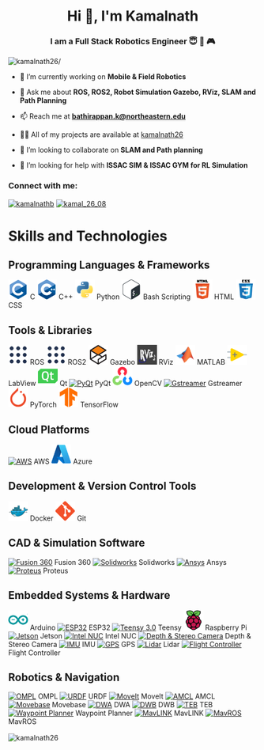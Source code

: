 <!-- ## Hi there 👋 -->

<!--
**kamalnath26/kamalnath26** is a ✨ _special_ ✨ repository because its `README.md` (this file) appears on your GitHub profile.

Here are some ideas to get you started:

- 🔭 I’m currently working on ...
- 🌱 I’m currently learning ...
- 👯 I’m looking to collaborate on ...
- 🤔 I’m looking for help with ...
- 💬 Ask me about ...
- 📫 How to reach me: ...
- 😄 Pronouns: ...
- ⚡ Fun fact: ...
-->


<h1 align="center">Hi 👋, I'm Kamalnath</h1>

<h3 align="center">I am a Full Stack Robotics Engineer 😇 🤖 🎮 </h3>
<p align="left"> <img src=https://komarev.com/ghpvc/?username=kamalnath26 alt=kamalnath26/> </p>

- 🔭 I’m currently working on **Mobile & Field Robotics**

- 💬 Ask me about **ROS, ROS2, Robot Simulation Gazebo, RViz, SLAM and Path Planning**

- 📫 Reach me at **bathirappan.k@northeastern.edu**

- 👨‍💻 All of my projects are available at [kamalnath26](https://github.com/kamalnath26?tab=repositories)

- 👯 I’m looking to collaborate on **SLAM and Path planning**

- 🤝 I’m looking for help with **ISSAC SIM & ISSAC GYM for RL Simulation**


<h3 align="left">Connect with me:</h3>
<p align="left">
<a href="https://linkedin.com/in/kamalnathb" target="blank"><img align="center" src="https://cdn.jsdelivr.net/npm/simple-icons@3.0.1/icons/linkedin.svg" alt="kamalnathb" height="30" width="40" /></a>
<a href="https://instagram.com/kamal_26_08" target="blank"><img align="center" src="https://cdn.jsdelivr.net/npm/simple-icons@3.0.1/icons/instagram.svg" alt="kamal_26_08" height="30" width="40" /></a>
</p>


<!-- <h3 align="left">Languages and Tools:</h3> -->

<!-- # Skills and Technologies -->

<!-- ## Programming Languages & Frameworks
- **ROS**
- **ROS2**
- **C**
- **C++**
- **Python**
- **Bash Scripting**
- **HTML**
- **CSS**

## Tools & Libraries
- **Gazebo**
- **RViz**
- **MATLAB**
- **LabView**
- **Qt**
- **PyQt**
- **OpenCV**
- **Gstreamer**
- **PyTorch**
- **TensorFlow**

## Cloud Platforms
- **AWS**
- **Azure**

## Development & Version Control Tools
- **Docker**
- **Git**

## CAD & Simulation Software
- **Fusion 360**
- **Solidworks**
- **Ansys**
- **Proteus**

## Embedded Systems & Hardware
- **Arduino**
- **ESP32**
- **Teensy 3.0**
- **Raspberry Pi**
- **Jetson**
- **Intel NUC**
- **Depth & Stereo Camera**
- **IMU**
- **GPS**
- **Lidar**
- **Flight Controller**

## Robotics & Navigation
- **OMPL**
- **URDF**
- **MoveIt**
- **AMCL**
- **Movebase**
- **DWA**
- **DWB**
- **TEB**
- **Waypoint Planner**
- **MavLINK**
- **MavROS** -->


# Skills and Technologies

## Programming Languages & Frameworks
<p align="left">
    <!-- <a href="https://www.ros.org/" target="_blank"><img src="https://raw.githubusercontent.com/devicons/devicon/master/icons/ros/ros-original.svg" alt="ros" width="40" height="40" /></a> ROS
    <a href="https://index.ros.org/doc/ros2/" target="_blank"><img src="https://raw.githubusercontent.com/devicons/devicon/master/icons/ros/ros-original.svg" alt="ros2" width="40" height="40" /></a> ROS2 -->
    <a href="https://www.gnu.org/software/gcc/" target="_blank"><img src="https://raw.githubusercontent.com/devicons/devicon/master/icons/c/c-original.svg" alt="C" width="40" height="40" /></a> C
    <a href="https://isocpp.org/" target="_blank"><img src="https://raw.githubusercontent.com/devicons/devicon/master/icons/cplusplus/cplusplus-original.svg" alt="C++" width="40" height="40" /></a> C++
    <a href="https://www.python.org/" target="_blank"><img src="https://raw.githubusercontent.com/devicons/devicon/master/icons/python/python-original.svg" alt="Python" width="40" height="40" /></a> Python
    <a href="https://www.gnu.org/software/bash/" target="_blank"><img src="https://raw.githubusercontent.com/devicons/devicon/master/icons/bash/bash-original.svg" alt="Bash Scripting" width="40" height="40" /></a> Bash Scripting
    <a href="https://www.w3.org/html/" target="_blank"><img src="https://raw.githubusercontent.com/devicons/devicon/master/icons/html5/html5-original-wordmark.svg" alt="HTML" width="40" height="40" /></a> HTML
    <a href="https://www.w3schools.com/css/" target="_blank"><img src="https://raw.githubusercontent.com/devicons/devicon/master/icons/css3/css3-original-wordmark.svg" alt="CSS" width="40" height="40" /></a> CSS
</p>

## Tools & Libraries
<p align="left">
    <a href="https://www.ros.org/" target="_blank"><img src="https://raw.githubusercontent.com/devicons/devicon/master/icons/ros/ros-original.svg" alt="ros" width="40" height="40" /></a> ROS
    <a href="https://index.ros.org/doc/ros2/" target="_blank"><img src="https://raw.githubusercontent.com/devicons/devicon/master/icons/ros/ros-original.svg" alt="ros2" width="40" height="40" /></a> ROS2
    <a href="http://gazebosim.org/" target="_blank"><img src="https://raw.githubusercontent.com/devicons/devicon/master/icons/gazebo/gazebo-original.svg" alt="Gazebo" width="40" height="40" /></a> Gazebo
    <a href="https://rviz.org/" target="_blank"><img src="https://raw.githubusercontent.com/ros-visualization/rviz/noetic-devel/images/splash.png" alt="RViz" width="40" height="40" /></a> RViz
    <a href="https://www.mathworks.com/products/matlab.html" target="_blank"><img src="https://raw.githubusercontent.com/devicons/devicon/master/icons/matlab/matlab-original.svg" alt="MATLAB" width="40" height="40" /></a> MATLAB
    <a href="https://www.ni.com/en-us/shop/labview.html" target="_blank"><img src="https://raw.githubusercontent.com/devicons/devicon/master/icons/labview/labview-original.svg" alt="LabView" width="40" height="40" /></a> LabView
    <a href="https://www.qt.io/" target="_blank"><img src="https://raw.githubusercontent.com/devicons/devicon/master/icons/qt/qt-original.svg" alt="Qt" width="40" height="40" /></a> Qt
    <a href="https://riverbankcomputing.com/software/pyqt/intro" target="_blank"><img src= images/Python_and_Qt.svg.png alt="PyQt" width="40" height="40" /></a> PyQt
    <a href="https://opencv.org/" target="_blank"><img src="https://raw.githubusercontent.com/devicons/devicon/master/icons/opencv/opencv-original.svg" alt="OpenCV" width="40" height="40" /></a> OpenCV
    <a href="https://gstreamer.freedesktop.org/" target="_blank"><img src=images/gstreamer.png alt="Gstreamer" width="40" height="40" /></a> Gstreamer
    <a href="https://pytorch.org/" target="_blank"><img src="https://raw.githubusercontent.com/devicons/devicon/master/icons/pytorch/pytorch-original.svg" alt="PyTorch" width="40" height="40" /></a> PyTorch
    <a href="https://www.tensorflow.org/" target="_blank"><img src="https://raw.githubusercontent.com/devicons/devicon/master/icons/tensorflow/tensorflow-original.svg" alt="TensorFlow" width="40" height="40" /></a> TensorFlow
</p>

## Cloud Platforms
<p align="left">
    <a href="https://aws.amazon.com/" target="_blank"><img src=images/aws.png alt="AWS" width="40" height="40" /></a> AWS
    <a href="https://azure.microsoft.com/" target="_blank"><img src="https://raw.githubusercontent.com/devicons/devicon/master/icons/azure/azure-original.svg" alt="Azure" width="40" height="40" /></a> Azure
</p>

## Development & Version Control Tools
<p align="left">
    <a href="https://www.docker.com/" target="_blank"><img src="https://raw.githubusercontent.com/devicons/devicon/master/icons/docker/docker-original.svg" alt="Docker" width="40" height="40" /></a> Docker
    <a href="https://git-scm.com/" target="_blank"><img src="https://raw.githubusercontent.com/devicons/devicon/master/icons/git/git-original.svg" alt="Git" width="40" height="40" /></a> Git
</p>

## CAD & Simulation Software
<p align="left">
    <a href="https://www.autodesk.com/products/fusion-360/overview" target="_blank"><img src=images/fusion360.png alt="Fusion 360" width="40" height="40" /></a> Fusion 360
    <a href="https://www.solidworks.com/" target="_blank"><img src=images/solidworks.png alt="Solidworks" width="40" height="40" /></a> Solidworks
    <a href="https://www.ansys.com/" target="_blank"><img src=images/ansys.jpg alt="Ansys" width="40" height="40" /></a> Ansys
    <a href="https://www.labcenter.com/" target="_blank"><img src=images/proteus.jpg alt="Proteus" width="40" height="40" /></a> Proteus
</p>

## Embedded Systems & Hardware
<p align="left">
    <a href="https://www.arduino.cc/" target="_blank"><img src="https://raw.githubusercontent.com/devicons/devicon/master/icons/arduino/arduino-original.svg" alt="Arduino" width="40" height="40" /></a> Arduino
    <a href="https://www.espressif.com/en/products/hardware/esp32/overview" target="_blank"><img src=images/esp32.jpg alt="ESP32" width="40" height="40" /></a> ESP32
    <a href="https://www.pjrc.com/teensy/" target="_blank"><img src=images/teensy.jpg alt="Teensy 3.0" width="40" height="40" /></a> Teensy
    <a href="https://www.raspberrypi.org/" target="_blank"><img src="https://raw.githubusercontent.com/devicons/devicon/master/icons/raspberrypi/raspberrypi-original.svg" alt="Raspberry Pi" width="40" height="40" /></a> Raspberry Pi
    <a href="https://developer.nvidia.com/embedded/jetson" target="_blank"><img src=images/jetson.jpg alt="Jetson" width="40" height="40" /></a> Jetson
    <a href="https://www.intel.com/content/www/us/en/products/sku/121313/intel-nuc.html" target="_blank"><img src=images/nuc.jpg alt="Intel NUC" width="40" height="40" /></a> Intel NUC
    <a href="https://www.stereolabs.com/zed/" target="_blank"><img src=images/realsense.jpg alt="Depth & Stereo Camera" width="40" height="40" /></a> Depth & Stereo Camera
    <a href="https://www.xsens.com/products/mti-1/" target="_blank"><img src=images/vectornav.png alt="IMU" width="40" height="40" /></a> IMU
    <a href="https://www.u-blox.com/en/product/gps-modules" target="_blank"><img src=images/rtk_gps.png alt="GPS" width="40" height="40" /></a> GPS
    <a href="https://www.velodynelidar.com/" target="_blank"><img src=images/velodyne.jpg alt="Lidar" width="40" height="40" /></a> Lidar
    <a href="https://www.dji.com/" target="_blank"><img src=images/px4_orange_cube.jpg alt="Flight Controller" width="40" height="40" /></a> Flight Controller
</p>

## Robotics & Navigation
<p align="left">
    <a href="https://ompl.kavrakilab.org/" target="_blank"><img src=images/ompl.jpg alt="OMPL" width="40" height="40" /></a> OMPL
    <a href="http://wiki.ros.org/urdf" target="_blank"><img src=images/urdf.png alt="URDF" width="40" height="40" /></a> URDF
    <a href="https://moveit.ros.org/" target="_blank"><img src=images/moveit.png alt="MoveIt" width="40" height="40" /></a> MoveIt
    <a href="https://www.ros.org/wiki/amcl" target="_blank"><img src=images/amcl.png alt="AMCL" width="40" height="40" /></a> AMCL
    <a href="https://www.ros.org/wiki/move_base" target="_blank"><img src=images/movebase.webp alt="Movebase" width="40" height="40" /></a> Movebase
    <a href="https://www.ros.org/wiki/dwa_local_planner" target="_blank"><img src=images/dwa.jpg alt="DWA" width="40" height="40" /></a> DWA
    <a href="https://www.ros.org/wiki/dwb_local_planner" target="_blank"><img src=images/dwb.jpg alt="DWB" width="40" height="40" /></a> DWB
    <a href="https://www.ros.org/wiki/teb_local_planner" target="_blank"><img src=images/teb.jpg alt="TEB" width="40" height="40" /></a> TEB
    <a href="https://www.ros.org/wiki/waypoint_follower" target="_blank"><img src=images/waypoint_planner.jpg alt="Waypoint Planner" width="40" height="40" /></a> Waypoint Planner
    <a href="https://mavlink.io/en/" target="_blank"><img src=images/mavlink.jpg alt="MavLINK" width="40" height="40" /></a> MavLINK
    <a href="http://wiki.ros.org/mavros" target="_blank"><img src=images/mavros.png alt="MavROS" width="40" height="40" /></a> MavROS
</p>


<p><img align="center" src="https://github-readme-stats.vercel.app/api/top-langs?username=kamalnath26&show_icons=true&locale=en&layout=compact&count=20" alt="kamalnath26" /></p>


<!-- <p align="center"> <img src=https://github-readme-stats.vercel.app/api?username=kamalnath26&show_icons=true alt=kamalnath26 /> </p> -->

<!-- <p> <img src=https://github-readme-stats.vercel.app/api?username=kamalnath26&show_icons=true alt=kamalnath26 /> </p> -->

